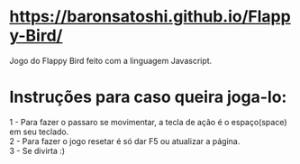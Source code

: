 # https://baronsatoshi.github.io/Flappy-Bird/
Jogo do Flappy Bird feito com a linguagem Javascript.

# Instruções para caso queira joga-lo:

1 - Para fazer o passaro se movimentar, a tecla de ação é o espaço(space) em seu teclado.<br>
2 - Para fazer o jogo resetar é só dar F5 ou atualizar a página.<br>
3 - Se divirta :)
